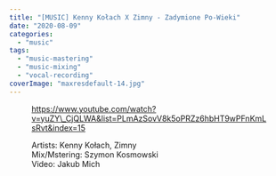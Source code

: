 ```yaml
---
title: "[MUSIC] Kenny Kołach X Zimny - Zadymione Po-Wieki"
date: "2020-08-09"
categories: 
  - "music"
tags: 
  - "music-mastering"
  - "music-mixing"
  - "vocal-recording"
coverImage: "maxresdefault-14.jpg"
---
```


<figure>

https://www.youtube.com/watch?v=yuZY\_CjQLWA&list=PLmAzSovV8k5oPRZz6hbHT9wPFnKmLsRvt&index=15

<figcaption>

Artists: Kenny Kołach, Zimny  
Mix/Mstering: Szymon Kosmowski  
Video: Jakub Mich

</figcaption>



</figure>
